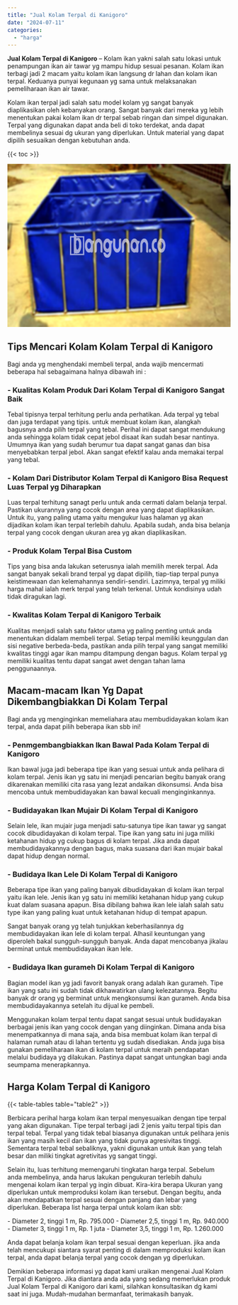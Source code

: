 ```yaml
---
title: "Jual Kolam Terpal di Kanigoro"
date: "2024-07-11"
categories: 
  - "harga"
---
```


**Jual Kolam Terpal di Kanigoro** – Kolam ikan yakni salah satu lokasi untuk penampungan ikan air tawar yg mampu hidup sesuai pesanan. Kolam ikan terbagi jadi 2 macam yaitu kolam ikan langsung dr lahan dan kolam ikan terpal. Keduanya punyai kegunaan yg sama untuk melaksanakan pemeliharaan ikan air tawar.

Kolam ikan terpal jadi salah satu model kolam yg sangat banyak diaplikasikan oleh kebanyakan orang. Sangat banyak dari mereka yg lebih menentukan pakai kolam ikan dr terpal sebab ringan dan simpel digunakan. Terpal yang digunakan dapat anda beli di toko terdekat, anda dapat membelinya sesuai dg ukuran yang diperlukan. Untuk material yang dapat dipilih sesuaikan dengan kebutuhan anda.

{{< toc >}}

![Jual Kolam Terpal di Kanigoro](/images/jual-kolam-terpal-13.png)

## Tips Mencari Kolam Kolam Terpal di Kanigoro

Bagi anda yg menghendaki membeli terpal, anda wajib mencermati beberapa hal sebagaimana halnya dibawah ini :

### \- Kualitas Kolam Produk Dari Kolam Terpal di Kanigoro Sangat Baik

Tebal tipisnya terpal terhitung perlu anda perhatikan. Ada terpal yg tebal dan juga terdapat yang tipis. untuk membuat kolam ikan, alangkah bagusnya anda pilih terpal yang tebal. Perihal ini dapat sangat mendukung anda sehingga kolam tidak cepat jebol disaat ikan sudah besar nantinya. Umumnya ikan yang sudah berumur tua dapat sangat ganas dan bisa menyebabkan terpal jebol. Akan sangat efektif kalau anda memakai terpal yang tebal.

### \- Kolam Dari Distributor Kolam Terpal di Kanigoro Bisa Request Luas Terpal yg Diharapkan

Luas terpal terhitung sanagt perlu untuk anda cermati dalam belanja terpal. Pastikan ukurannya yang cocok dengan area yang dapat diaplikasikan. Untuk itu, yang paling utama yaitu mengukur luas halaman yg akan dijadikan kolam ikan terpal terlebih dahulu. Apabila sudah, anda bisa belanja terpal yang cocok dengan ukuran area yg akan diaplikasikan.

### \- Produk Kolam Terpal Bisa Custom

Tips yang bisa anda lakukan seterusnya ialah memilih merek terpal. Ada sangat banyak sekali brand terpal yg dapat dipilih, tiap-tiap terpal punya keistimewaan dan kelemahannya sendiri-sendiri. Lazimnya, terpal yg miliki harga mahal ialah merk terpal yang telah terkenal. Untuk kondisinya udah tidak diragukan lagi.

### \- Kwalitas Kolam Terpal di Kanigoro Terbaik

Kualitas menjadi salah satu faktor utama yg paling penting untuk anda menentukan didalam membeli terpal. Setiap terpal memiliki keunggulan dan sisi negative berbeda-beda, pastikan anda pilih terpal yang sangat memiliki kwalitas tinggi agar ikan mampu ditampung dengan bagus. Kolam terpal yg memiliki kualitas tentu dapat sangat awet dengan tahan lama penggunaannya.

## Macam-macam Ikan Yg Dapat Dikembangbiakkan Di Kolam Terpal

Bagi anda yg menginginkan memeliahara atau membudidayakan kolam ikan terpal, anda dapat pilih beberapa ikan sbb ini!

### \- Penmgembangbiakkan Ikan Bawal Pada Kolam Terpal di Kanigoro

Ikan bawal juga jadi beberapa tipe ikan yang sesuai untuk anda pelihara di kolam terpal. Jenis ikan yg satu ini menjadi pencarian begitu banyak orang dikarenakan memiliki cita rasa yang lezat andaikan dikonsumsi. Anda bisa mencoba untuk membudidayakan kan bawal kecuali menginginkannya.

### \- Budidayakan Ikan Mujair Di Kolam Terpal di Kanigoro

Selain lele, ikan mujair juga menjadi satu-satunya tipe ikan tawar yg sangat cocok dibudidayakan di kolam terpal. Tipe ikan yang satu ini juga miliki ketahanan hidup yg cukup bagus di kolam terpal. Jika anda dapat membudidayakannya dengan bagus, maka suasana dari ikan mujair bakal dapat hidup dengan normal.

### \- Budidaya Ikan Lele Di Kolam Terpal di Kanigoro

Beberapa tipe ikan yang paling banyak dibudidayakan di kolam ikan terpal yaitu ikan lele. Jenis ikan yg satu ini memiliki ketahanan hidup yang cukup kuat dalam suasana apapun. Bisa dibilang bahwa ikan lele ialah salah satu type ikan yang paling kuat untuk ketahanan hidup di tempat apapun.

Sangat banyak orang yg telah tunjukkan keberhasilannya dg membudidayakan ikan lele di kolam terpal. Alhasil keuntungan yang diperoleh bakal sungguh-sungguh banyak. Anda dapat mencobanya jikalau berminat untuk membudidayakan ikan lele.

### \- Budidaya Ikan gurameh Di Kolam Terpal di Kanigoro

Bagian model ikan yg jadi favorit banyak orang adalah ikan gurameh. Tipe ikan yang satu ini sudah tidak dikhawatirkan ulang kelezatannya. Begitu banyak dr orang yg berminat untuk mengkonsumsi ikan gurameh. Anda bisa membudidayakannya setelah itu dijual ke pembeli.

Menggunakan kolam terpal tentu dapat sangat sesuai untuk budidayakan berbagai jenis ikan yang cocok dengan yang diinginkan. Dimana anda bisa menempatkannya di mana saja, anda bisa membuat kolam ikan terpal di halaman rumah atau di lahan tertentu yg sudah disediakan. Anda juga bisa gunakan pemeliharaan ikan di kolam terpal untuk meraih pendapatan melalui budidaya yg dilakukan. Pastinya dapat sangat untungkan bagi anda seumpama menerapkannya.

## Harga Kolam Terpal di Kanigoro

{{< table-tables table="table2" >}}

Berbicara perihal harga kolam ikan terpal menyesuaikan dengan tipe terpal yang akan digunakan. Tipe terpal terbagi jadi 2 jenis yaitu terpal tipis dan terpal tebal. Terpal yang tidak tebal biasanya digunakan untuk pelihara jenis ikan yang masih kecil dan ikan yang tidak punya agresivitas tinggi. Sementara terpal tebal sebaliknya, yakni digunakan untuk ikan yang telah besar dan miliki tingkat agretivitas yg sangat tinggi.

Selain itu, luas terhitung memengaruhi tingkatan harga terpal. Sebelum anda membelinya, anda harus lakukan pengukuran terlebih dahulu mengenai kolam ikan terpal yg ingin dibuat. Kira-kira berapa Ukuran yang diperlukan untuk memproduksi kolam ikan tersebut. Dengan begitu, anda akan mendapatkan terpal sesuai dengan panjang dan lebar yang diperlukan. Beberapa list harga terpal untuk kolam ikan sbb:

\- Diameter 2, tinggi 1 m, Rp. 795.000 - Diameter 2,5, tinggi 1 m, Rp. 940.000 - Diameter 3, tinggi 1 m, Rp. 1 juta - Diameter 3,5, tinggi 1 m, Rp. 1.260.000

Anda dapat belanja kolam ikan terpal sesuai dengan keperluan. jika anda telah mencukupi siantara syarat penting di dalam memproduksi kolam ikan terpal, anda dapat belanja terpal yang cocok dengan yg diperlukan.

Demikian beberapa informasi yg dapat kami uraikan mengenai Jual Kolam Terpal di Kanigoro. Jika diantara anda ada yang sedang memerlukan produk Jual Kolam Terpal di Kanigoro dari kami, silahkan konsultasikan dg kami saat ini juga. Mudah-mudahan bermanfaat, terimakasih banyak.
